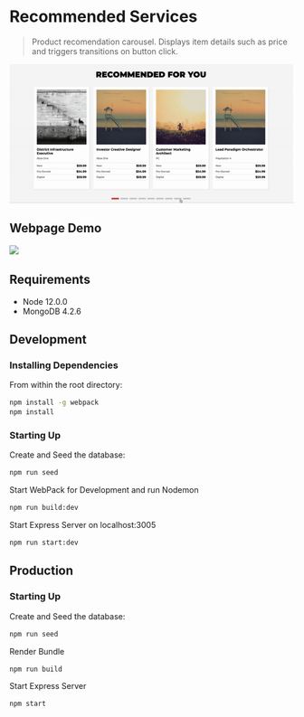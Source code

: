 # Recommended Services
> Product recomendation carousel. Displays item details such as price and triggers transitions on button click.

![](Recommended-Carousel.gif)

## Webpage Demo

![](GameStart-Demo.gif)

## Requirements
- Node 12.0.0
- MongoDB 4.2.6
## Development
### Installing Dependencies
From within the root directory:
```sh
npm install -g webpack
npm install
```
### Starting Up
Create and Seed the database:
```sh
npm run seed
```
Start WebPack for Development and run Nodemon
```sh
npm run build:dev
```
Start Express Server on localhost:3005
```sh
npm run start:dev
```
## Production
### Starting Up
Create and Seed the database:
```sh
npm run seed
```
Render Bundle
```sh
npm run build
```
Start Express Server
```sh
npm start
```

